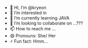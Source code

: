 - 👋 Hi, I’m @kryeon
- 👀 I’m interested in 
- 🌱 I’m currently learning JAVA
- 💞️ I’m looking to collaborate on ...???
- 📫 How to reach me ... 
- 😄 Pronouns: She/ Her
- ⚡ Fun fact: Hmm...

<!---
kryeon/kryeon is a ✨ special ✨ repository because its `README.md` (this file) appears on your GitHub profile.
You can click the Preview link to take a look at your changes.
--->
